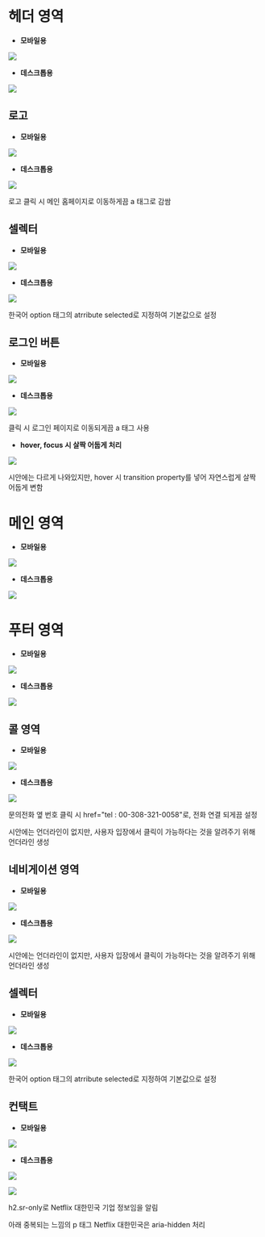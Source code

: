 # 헤더 영역

 - **모바일용**

![](https://github.com/bellori729/home-work/blob/main/mission-03/explain/header_ex1.PNG?raw=true)

  - **데스크톱용**

![](https://github.com/bellori729/home-work/blob/main/mission-03/explain/header_ex2.PNG?raw=true)

## 로고
 - **모바일용**

![](https://github.com/bellori729/home-work/blob/main/mission-03/explain/logo_ex1.PNG?raw=true)

 - **데스크톱용**

![](https://github.com/bellori729/home-work/blob/main/mission-03/explain/logo_ex2.PNG?raw=true)

로고 클릭 시 메인 홈페이지로 이동하게끔 a 태그로 감쌈

## 셀렉터
 - **모바일용**

![](https://github.com/bellori729/home-work/blob/main/mission-03/explain/selector_ex1.PNG?raw=true)

 - **데스크톱용**

![](https://github.com/bellori729/home-work/blob/main/mission-03/explain/selector_ex2.PNG?raw=true)

한국어 option 태그의 atrribute selected로 지정하여 기본값으로 설정

## 로그인 버튼
 - **모바일용**

![](https://github.com/bellori729/home-work/blob/main/mission-03/explain/loginButton_ex1.PNG?raw=true)

 - **데스크톱용**

![](https://github.com/bellori729/home-work/blob/main/mission-03/explain/loginButton_ex2.PNG?raw=true)

클릭 시 로그인 페이지로 이동되게끔 a 태그 사용

  - **hover, focus 시 살짝 어둡게 처리**

![](https://github.com/bellori729/home-work/blob/main/mission-03/explain/loginButton_ex3.PNG?raw=true)

시안에는 다르게 나와있지만, hover 시 transition property를 넣어 자연스럽게 살짝 어둡게 변함

# 메인 영역

 - **모바일용**

![](https://github.com/bellori729/home-work/blob/main/mission-03/explain/footer_ex1.png?raw=true)

  - **데스크톱용**

![](https://github.com/bellori729/home-work/blob/main/mission-03/explain/footer_ex2.png?raw=true)


# 푸터 영역

 - **모바일용**

![](https://github.com/bellori729/home-work/blob/main/mission-03/explain/footer_ex1.png?raw=true)

  - **데스크톱용**

![](https://github.com/bellori729/home-work/blob/main/mission-03/explain/footer_ex2.png?raw=true)

## 콜 영역

 - **모바일용**

![](https://github.com/bellori729/home-work/blob/main/mission-03/explain/call_ex1.png?raw=true?raw=true)

  - **데스크톱용**

![](https://github.com/bellori729/home-work/blob/main/mission-03/explain/call_ex2.png?raw=true)

문의전화 옆 번호 클릭 시 href="tel : 00-308-321-0058"로, 전화 연결 되게끔 설정

시안에는 언더라인이 없지만, 사용자 입장에서 클릭이 가능하다는 것을 알려주기 위해 언더라인 생성

## 네비게이션 영역

 - **모바일용**

![](https://github.com/bellori729/home-work/blob/main/mission-03/explain/nav_ex1.png?raw=true)

  - **데스크톱용**

![](https://github.com/bellori729/home-work/blob/main/mission-03/explain/nav_ex2.png?raw=true)

시안에는 언더라인이 없지만, 사용자 입장에서 클릭이 가능하다는 것을 알려주기 위해 언더라인 생성

## 셀렉터
 - **모바일용**

![](https://github.com/bellori729/home-work/blob/main/mission-03/explain/selector_ex1.PNG?raw=true)

 - **데스크톱용**

![](https://github.com/bellori729/home-work/blob/main/mission-03/explain/selector_ex2.PNG?raw=true)

한국어 option 태그의 atrribute selected로 지정하여 기본값으로 설정

## 컨택트
 - **모바일용**

![](https://github.com/bellori729/home-work/blob/main/mission-03/explain/contact_ex1.png?raw=true)

 - **데스크톱용**

![](https://github.com/bellori729/home-work/blob/main/mission-03/explain/contact_ex2.png?raw=true)

![](https://github.com/bellori729/home-work/blob/main/mission-03/explain/contact_ex3.PNG?raw=true)

h2.sr-only로 Netflix 대한민국 기업 정보임을 알림

아래 중복되는 느낌의 p 태그 Netflix 대한민국은 aria-hidden 처리
